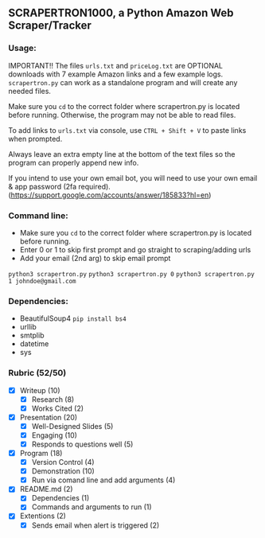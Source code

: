 ## SCRAPERTRON1000, a Python Amazon Web Scraper/Tracker

### Usage:
IMPORTANT!! The files `urls.txt` and `priceLog.txt` are OPTIONAL downloads with 7 example Amazon links and a few example logs. `scrapertron.py` can work as a standalone program and will create any needed files.

Make sure you `cd` to the correct folder where scrapertron.py is located before running. Otherwise, the program may not be able to read files.

To add links to `urls.txt` via console, use `CTRL + Shift + V` to paste links when prompted.

Always leave an extra empty line at the bottom of the text files so the program can properly append new info.

If you intend to use your own email bot, you will need to use your own email & app password (2fa required).
(https://support.google.com/accounts/answer/185833?hl=en)

### Command line:
- Make sure you `cd` to the correct folder where scrapertron.py is located before running.
- Enter 0 or 1 to skip first prompt and go straight to scraping/adding urls
- Add your email (2nd arg) to skip email prompt

`python3 scrapertron.py` `python3 scrapertron.py 0` `python3 scrapertron.py 1 johndoe@gmail.com`

### Dependencies:
- BeautifulSoup4 `pip install bs4`
- urllib
- smtplib
- datetime
- sys
  
### Rubric (52/50)
- [x] Writeup (10)
     - [x] Research (8)
     - [x] Works Cited (2)
- [x] Presentation (20)
     - [x] Well-Designed Slides (5)
     - [x] Engaging (10)
     - [x] Responds to questions well (5)
- [x] Program (18)
     - [x] Version Control (4)
     - [x] Demonstration (10)
     - [x] Run via comand line and add arguments (4)
- [x] README.md (2)
     - [x] Dependencies (1)
     - [x] Commands and arguments to run (1)
- [x] Extentions (2)
     - [x] Sends email when alert is triggered (2)
